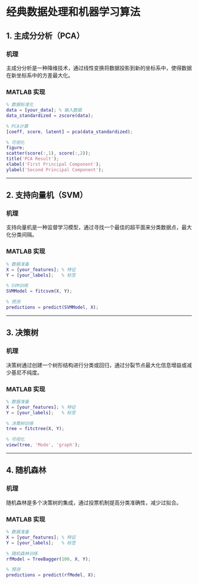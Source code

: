 

# 经典数据处理和机器学习算法

## 1. 主成分分析（PCA）

### 机理
主成分分析是一种降维技术，通过线性变换将数据投影到新的坐标系中，使得数据在新坐标系中的方差最大化。

### MATLAB 实现
```matlab
% 数据标准化
data = [your_data]; % 输入数据
data_standardized = zscore(data);

% PCA计算
[coeff, score, latent] = pca(data_standardized);

% 可视化
figure;
scatter(score(:,1), score(:,2));
title('PCA Result');
xlabel('First Principal Component');
ylabel('Second Principal Component');
```

---

## 2. 支持向量机（SVM）

### 机理
支持向量机是一种监督学习模型，通过寻找一个最佳的超平面来分类数据点，最大化分类间隔。

### MATLAB 实现
```matlab
% 数据准备
X = [your_features]; % 特征
Y = [your_labels];   % 标签

% SVM训练
SVMModel = fitcsvm(X, Y);

% 预测
predictions = predict(SVMModel, X);
```

---

## 3. 决策树

### 机理
决策树通过创建一个树形结构进行分类或回归，通过分裂节点最大化信息增益或减少基尼不纯度。

### MATLAB 实现
```matlab
% 数据准备
X = [your_features]; % 特征
Y = [your_labels];   % 标签

% 决策树训练
tree = fitctree(X, Y);

% 可视化
view(tree, 'Mode', 'graph');
```

---

## 4. 随机森林

### 机理
随机森林是多个决策树的集成，通过投票机制提高分类准确性，减少过拟合。

### MATLAB 实现
```matlab
% 数据准备
X = [your_features]; % 特征
Y = [your_labels];   % 标签

% 随机森林训练
rfModel = TreeBagger(100, X, Y);

% 预测
predictions = predict(rfModel, X);
```
